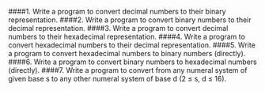 ####1. Write a program to convert decimal numbers to their binary representation.
####2. Write a program to convert binary numbers to their decimal representation.
####3. Write a program to convert decimal numbers to their hexadecimal representation.
####4. Write a program to convert hexadecimal numbers to their decimal representation.
####5. Write a program to convert hexadecimal numbers to binary numbers (directly).
####6. Write a program to convert binary numbers to hexadecimal numbers (directly).
####7. Write a program to convert from any numeral system of given base s to any other numeral system of base d (2 ≤ s, d ≤  16).
